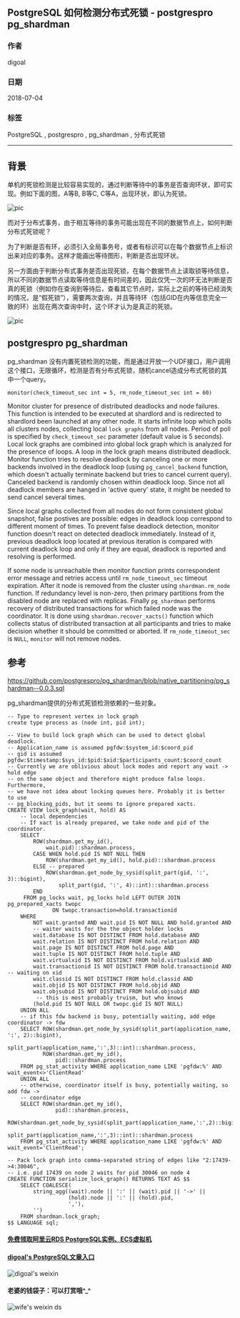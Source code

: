 ## PostgreSQL 如何检测分布式死锁 - postgrespro pg_shardman   
                                                                 
### 作者                                                                 
digoal                                                                 
                                                                 
### 日期                                                                 
2018-07-04                                                               
                                                                 
### 标签                                                                 
PostgreSQL , postgrespro , pg_shardman , 分布式死锁    
                                                                 
----                                                                 
                                                                 
## 背景   
单机的死锁检测是比较容易实现的，通过判断等待中的事务是否查询环状，即可实现。例如下面的图，A等B, B等C, C等A，出现环状，即认为死锁。  
  
![pic](20180704_02_pic_001.jpg)  
  
而对于分布式事务，由于相互等待的事务可能出现在不同的数据节点上，如何判断分布式死锁呢？  
  
为了判断是否有环，必须引入全局事务号，或者有标识可以在每个数据节点上标识出来对应的事务。这样才能画出等待图形，判断是否出现环状。  
  
另一方面由于判断分布式事务是否出现死锁，在每个数据节点上读取锁等待信息，所以不同的数据节点读取等待信息是有时间差的，因此仅凭一次的环无法判断是否真的死锁（例如你在查询到等待后，查看其它节点时，实际上之前的等待已经消失的情况，是“假死锁”），需要两次查询，并且等待环（包括GID在内等信息完全一致的环）出现在两次查询中时，这个环才认为是真正的死锁。  
  
![pic](20180704_02_pic_002.jpg)  
  
## postgrespro pg_shardman  
pg_shardman 没有内置死锁检测的功能，而是通过开放一个UDF接口，用户调用这个接口，无限循环，检测是否有分布式死锁，随机cancel造成分布式死锁的其中一个query。  
  
```  
monitor(check_timeout_sec int = 5, rm_node_timeout_sec int = 60)  
```  
  
Monitor cluster for presence of distributed deadlocks and node failures. This function is intended to be executed at shardlord and is redirected to shardlord been launched at any other node. It starts infinite loop which polls all clusters nodes, collecting local ```lock graphs``` from all nodes. Period of poll is specified by ```check_timeout_sec``` parameter (default value is 5 seconds). Local lock graphs are combined into global lock graph which is analyzed for the presence of loops. A loop in the lock graph means distributed deadlock. Monitor function tries to resolve deadlock by canceling one or more backends involved in the deadlock loop (using ```pg_cancel_backend``` function, which doesn't actually terminate backend but tries to cancel current query). Canceled backend is randomly chosen within deadlock loop. Since not all deadlock members are hanged in 'active query' state, it might be needed to send cancel several times.  
  
Since local graphs collected from all nodes do not form consistent global snapshot, false postives are possible: edges in deadlock loop correspond to different moment of times. To prevent false deadlock detection, monitor function doesn't react on detected deadlock immediately. Instead of it, previous deadlock loop located at previous iteration is compared with current deadlock loop and only if they are equal, deadlock is reported and resolving is performed.  
  
If some node is unreachable then monitor function prints correspondent error message and retries access until ```rm_node_timeout_sec``` timeout expiration. After it node is removed from the cluster using ```shardman.rm_node``` function. If redundancy level is non-zero, then primary partitions from the disabled node are replaced with replicas. Finally ```pg_shardman``` performs recovery of distributed transactions for which failed node was the coordinator. It is done using ```shardman.recover_xacts()``` function which collects status of distributed transaction at all participants and tries to make decision whether it should be committed or aborted. If ```rm_node_timeout_sec``` is ```NULL```, ```monitor``` will not remove nodes.  
  
## 参考  
https://github.com/postgrespro/pg_shardman/blob/native_partitioning/pg_shardman--0.0.3.sql  
  
pg_shardman提供的分布式死锁检测依赖的一些对象。    
   
```  
-- Type to represent vertex in lock graph  
create type process as (node int, pid int);  
  
-- View to build lock graph which can be used to detect global deadlock.  
-- Application_name is assumed pgfdw:$system_id:$coord_pid  
-- gid is assumed pgfdw:$timestamp:$sys_id:$pid:$xid:$participants_count:$coord_count  
-- Currently we are oblivious about lock modes and report any wait -> hold edge  
-- on the same object and therefore might produce false loops. Furthermore,  
-- we have not idea about locking queues here. Probably it is better to use  
-- pg_blocking_pids, but it seems to ignore prepared xacts.  
CREATE VIEW lock_graph(wait, hold) AS  
	-- local dependencies  
    -- If xact is already prepared, we take node and pid of the coordinator.  
	SELECT  
		ROW(shardman.get_my_id(),  
			wait.pid)::shardman.process,  
	 	CASE WHEN hold.pid IS NOT NULL THEN  
		    ROW(shardman.get_my_id(), hold.pid)::shardman.process  
		ELSE -- prepared  
			ROW(shardman.get_node_by_sysid(split_part(gid, ':', 3)::bigint),  
				split_part(gid, ':', 4)::int)::shardman.process  
		END  
     FROM pg_locks wait, pg_locks hold LEFT OUTER JOIN pg_prepared_xacts twopc  
			  ON twopc.transaction=hold.transactionid  
	WHERE  
		NOT wait.granted AND wait.pid IS NOT NULL AND hold.granted AND  
		-- waiter waits for the the object holder locks  
		wait.database IS NOT DISTINCT FROM hold.database AND  
		wait.relation IS NOT DISTINCT FROM hold.relation AND  
		wait.page IS NOT DISTINCT FROM hold.page AND  
		wait.tuple IS NOT DISTINCT FROM hold.tuple AND  
		wait.virtualxid IS NOT DISTINCT FROM hold.virtualxid AND  
		wait.transactionid IS NOT DISTINCT FROM hold.transactionid AND -- waiting on xid  
		wait.classid IS NOT DISTINCT FROM hold.classid AND  
		wait.objid IS NOT DISTINCT FROM hold.objid AND  
		wait.objsubid IS NOT DISTINCT FROM hold.objsubid AND  
		 -- this is most probably truism, but who knows  
		(hold.pid IS NOT NULL OR twopc.gid IS NOT NULL)  
	UNION ALL  
	-- if this fdw backend is busy, potentially waiting, add edge coordinator -> fdw  
	SELECT ROW(shardman.get_node_by_sysid(split_part(application_name, ':', 2)::bigint),  
			   split_part(application_name,':',3)::int)::shardman.process,  
		   ROW(shardman.get_my_id(),  
			   pid)::shardman.process  
	FROM pg_stat_activity WHERE application_name LIKE 'pgfdw:%' AND wait_event<>'ClientRead'  
	UNION ALL  
	-- otherwise, coordinator itself is busy, potentially waiting, so add fdw ->  
	-- coordinator edge  
	SELECT ROW(shardman.get_my_id(),  
			   pid)::shardman.process,  
		   ROW(shardman.get_node_by_sysid(split_part(application_name,':',2)::bigint),  
			   split_part(application_name,':',3)::int)::shardman.process  
	FROM pg_stat_activity WHERE application_name LIKE 'pgfdw:%' AND wait_event='ClientRead';  
  
-- Pack lock graph into comma-separated string of edges like "2:17439->4:30046",  
-- i.e. pid 17439 on node 2 waits for pid 30046 on node 4  
CREATE FUNCTION serialize_lock_graph() RETURNS TEXT AS $$  
	SELECT COALESCE(  
		string_agg((wait).node || ':' || (wait).pid || '->' ||  
				   (hold).node || ':' || (hold).pid,  
				   ','),  
		'')  
	FROM shardman.lock_graph;  
$$ LANGUAGE sql;  
```  
    
  
  
  
  
  
  
  
  
  
  
  
  
  
#### [免费领取阿里云RDS PostgreSQL实例、ECS虚拟机](https://free.aliyun.com/ "57258f76c37864c6e6d23383d05714ea")
  
  
#### [digoal's PostgreSQL文章入口](https://github.com/digoal/blog/blob/master/README.md "22709685feb7cab07d30f30387f0a9ae")
  
  
![digoal's weixin](../pic/digoal_weixin.jpg "f7ad92eeba24523fd47a6e1a0e691b59")
  
  
#### 老婆的钱袋子：可以打赏哦^_^  
![wife's weixin ds](../pic/wife_weixin_ds.jpg "acd5cce1a143ef1d6931b1956457bc9f")
  
